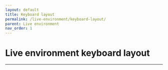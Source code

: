 ```yaml
---
layout: default
title: Keyboard layout
permalink: /live-environment/keyboard-layout/
parent: Live environment
nav_order: 1
---
```


# Live environment keyboard layout

---
